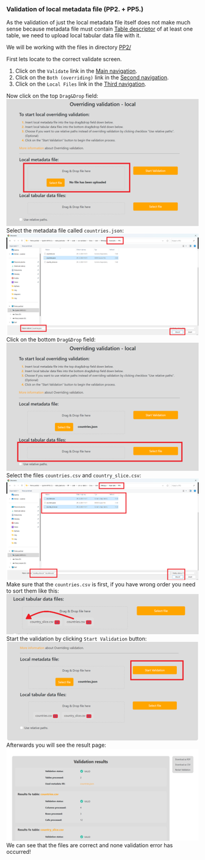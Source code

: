### Validation of local metadata file (PP2. + PP5.)

As the validation of just the local metadata file itself does not make much sense because metadata file must contain [Table descriptor](https://www.w3.org/TR/2015/REC-tabular-metadata-20151217/#tables) of at least one table, we need to upload local tabular data file with it.

We will be working with the files in directory [PP2/](https://gitlab.mff.cuni.cz/kolcunm/csv-validator/-/blob/master/Docs/User/WebApp/Examples/PP2/)

First lets locate to the correct validate screen.
1. Click on the `Validate` link in the [Main navigation](./#main-navigation).
2. Click on the `Both (overriding)` link in the [Second navigation](./#validate-screens-second-navigation).
3. Click on the `Local Files` link in the [Third navigation](./#validate-screens-third-navigation).

Now click on the top `Drag&Drop` field:
![pp2 top drag and drop](img/pp2_top_drag_and_drop.png)
Select the metadata file called `countries.json`:
![pp2 metadata select](img/pp2_metadata_select.png)
Click on the bottom `Drag&Drop` field:
![pp2 bottom drag drop](img/pp2_bottom_drag_drop.png)
Select the files `countries.csv` and `country_slice.csv`:
![pp2 tabular select](img/pp2_tabular_select.png)
Make sure that the `countries.csv` is first, if you have wrong order you need to sort them like this:
![pp2 wrong order](img/pp2_wrong_order.png)
Start the validation by clicking `Start Validation` button:
![pp2 start validation](img/pp2_start_validation.png)
Afterwards you will see the result page:
![pp2 result page](img/pp2_result_page.png)
We can see that the files are correct and none validation error has occurred!